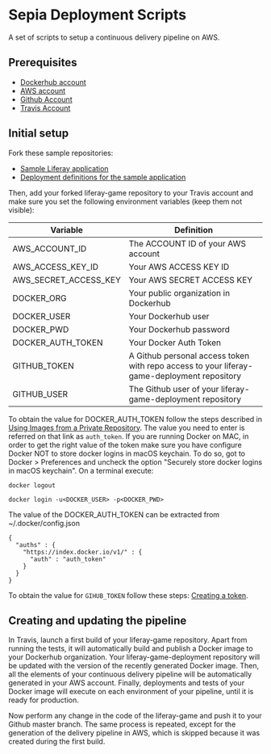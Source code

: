 # Sepia Deployment Scripts

A set of scripts to setup a continuous delivery pipeline on AWS.

## Prerequisites

- [Dockerhub account](https://hub.docker.com/)
- [AWS account](https://aws.amazon.com)
- [Github Account](https://github.com/)
- [Travis Account](https://travis-ci.org/)

 
## Initial setup 
 
Fork these sample repositories:

- [Sample Liferay application](https://github.com/liferay-labs/liferay-game)
- [Deployment definitions for the sample application](https://github.com/liferay-labs/liferay-game-deployment)

Then, add your forked liferay-game repository to your Travis account and make 
sure you set the following environment variables (keep them not visible):

| Variable              | Definition                                                  |
|-----------------------|-------------------------------------------------------------|
| AWS_ACCOUNT_ID        | The ACCOUNT ID of your AWS account                          |
| AWS_ACCESS_KEY_ID     | Your AWS ACCESS KEY ID                                      |
| AWS_SECRET_ACCESS_KEY | Your AWS SECRET ACCESS KEY                                  |
| DOCKER_ORG            | Your public organization in Dockerhub                       |
| DOCKER_USER           | Your Dockerhub user                                         |
| DOCKER_PWD            | Your Dockerhub password                                     |
| DOCKER_AUTH_TOKEN     | Your Docker Auth Token                                      |
| GITHUB_TOKEN          | A Github personal access token with repo access to your liferay-game-deployment repository |
| GITHUB_USER           | The Github user of your liferay-game-deployment repository  |

To obtain the value for DOCKER_AUTH_TOKEN follow the steps described in [Using Images from a Private Repository](http://docs.aws.amazon.com/elasticbeanstalk/latest/dg/create_deploy_docker.container.console.html#docker-images-private).
The value you need to enter is referred on that link as `auth_token`.
If you are running Docker on MAC, in order to get the right value of the token make sure you have configure Docker NOT to store docker logins in macOS keychain.
To do so, got to Docker > Preferences and uncheck the option "Securely store docker logins in macOS keychain".
On a terminal execute:

```
docker logout
```

```
docker login -u<DOCKER_USER> -p<DOCKER_PWD>
```

The value of the DOCKER_AUTH_TOKEN can be extracted from ~/.docker/config.json
```
{
  "auths" : {
    "https://index.docker.io/v1/" : {
      "auth" : "auth_token"
    }
  }
}
```

To obtain the value for `GIHUB_TOKEN` follow these steps: [Creating a token](https://help.github.com/articles/creating-a-personal-access-token-for-the-command-line/#creating-a-token).

## Creating and updating the pipeline

In Travis, launch a first build of your liferay-game repository. Apart from 
running the tests, it will automatically build and publish a Docker image to 
your Dockerhub organization. Your liferay-game-deployment repository will be 
updated with the version of the recently generated Docker image. Then, all the 
elements of your continuous delivery pipeline will be automatically generated in 
your AWS account. Finally, deployments and tests of your Docker image will 
execute on each environment of your pipeline, until it is ready for production.
 
Now perform any change in the code of the liferay-game and push it to your
Github master branch. The same process is repeated, except for the generation of
the delivery pipeline in AWS, which is skipped because it was created during the
first build.
